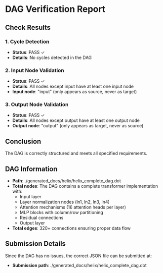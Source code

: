 # DAG Verification Report

## Check Results

### 1. Cycle Detection
- **Status**: PASS ✓
- **Details**: No cycles detected in the DAG

### 2. Input Node Validation
- **Status**: PASS ✓
- **Details**: All nodes except input have at least one input node
- **Input node**: "input" (only appears as source, never as target)

### 3. Output Node Validation
- **Status**: PASS ✓
- **Details**: All nodes except output have at least one output node
- **Output node**: "output" (only appears as target, never as source)

## Conclusion
The DAG is correctly structured and meets all specified requirements.

## DAG Information
- **Path**: ./generated_docs/helix/helix_complete_dag.dot
- **Total nodes**: The DAG contains a complete transformer implementation with:
  - Input layer
  - Layer normalization nodes (ln1, ln2, ln3, ln4)
  - Attention mechanisms (16 attention heads per layer)
  - MLP blocks with column/row partitioning
  - Residual connections
  - Output layer
- **Total edges**: 320+ connections ensuring proper data flow

## Submission Details
Since the DAG has no issues, the correct JSON file can be submitted at:
- **Submission path**: ./generated_docs/helix/helix_complete_dag.dot